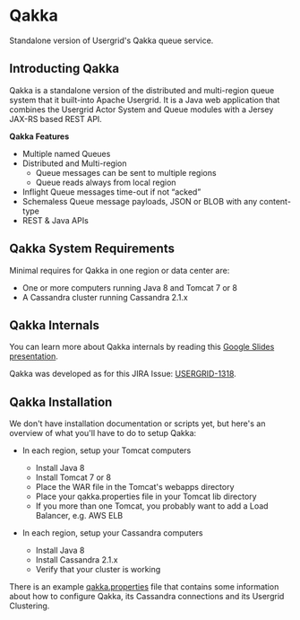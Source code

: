 # Qakka

Standalone version of Usergrid's Qakka queue service.

## Introducting Qakka

Qakka is a standalone version of the distributed and multi-region queue system that it built-into Apache Usergrid. It is a Java web application that combines the Usergrid Actor System and Queue modules with a Jersey JAX-RS based REST API. 

__Qakka Features__

* Multiple named Queues
* Distributed and Multi-region
    * Queue messages can be sent to multiple regions
    * Queue reads always from local region
* Inflight Queue messages time-out if not “acked”
* Schemaless Queue message payloads, JSON or BLOB with any content-type
* REST & Java APIs


## Qakka System Requirements

Minimal requires for Qakka in one region or data center are:

* One or more computers running Java 8 and Tomcat 7 or 8
* A Cassandra cluster running Cassandra 2.1.x


## Qakka Internals

You can learn more about Qakka internals by reading this [Google Slides presentation](https://docs.google.com/presentation/d/1j1w8txLlmVg6Ndiq1gsmF_3g8tl5flSjgmko4UxH6Gc/edit?usp=sharing).

Qakka was developed as for this JIRA Issue: [USERGRID-1318](https://issues.apache.org/jira/browse/USERGRID-1318).


## Qakka Installation

We don't have installation documentation or scripts yet, but here's an overview of what you'll have to do
to setup Qakka:

* In each region, setup your Tomcat computers
    * Install Java 8
    * Install Tomcat 7 or 8
    * Place the WAR file in the Tomcat's webapps directory
    * Place your qakka.properties file in your Tomcat lib directory
    * If you more than one Tomcat, you probably want to add a Load Balancer, e.g. AWS ELB
    
* In each region, setup your Cassandra computers
    * Install Java 8
    * Install Cassandra 2.1.x
    * Verify that your cluster is working
    
There is an example [qakka.properties](https://github.com/apache/usergrid-qakka/blob/master/docs/qakka-example.properties) file that contains some information about how to configure Qakka, its Cassandra connections and its Usergrid Clustering.

